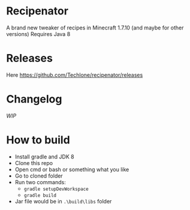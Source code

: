 # Recipenator
A brand new tweaker of recipes in Minecraft 1.7.10 (and maybe for other versions)
Requires Java 8

# Releases
Here https://github.com/Techlone/recipenator/releases

# Changelog
*WIP*

# How to build
* Install gradle and JDK 8
* Clone this repo
* Open cmd or bash or something what you like
* Go to cloned folder
* Run two commands:
  * `gradle setupDevWorkspace`
  * `gradle build`
* Jar file would be in `.\build\libs` folder
